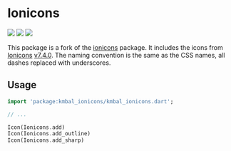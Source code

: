# Ionicons

![](https://img.shields.io/pub/v/ionicons)
![](https://img.shields.io/github/license/KMBAL/flutter-ionicons)
![](https://img.shields.io/github/issues/KMBAL/flutter-ionicons)

This package is a fork of the [ionicons](https://pub.dev/packages/ionicons) package. It includes the icons from
[Ionicons](https://ionicons.com/) [v7.4.0](https://github.com/ionic-team/ionicons/releases/tag/v7.4.0). The naming
convention is the same as the CSS names, all dashes replaced with underscores.

## Usage

```dart
import 'package:kmbal_ionicons/kmbal_ionicons.dart';

// ...

Icon(Ionicons.add)
Icon(Ionicons.add_outline)
Icon(Ionicons.add_sharp)
```

<!-- ## Example

https://ionicons.ez-connect.net/#/ -->
